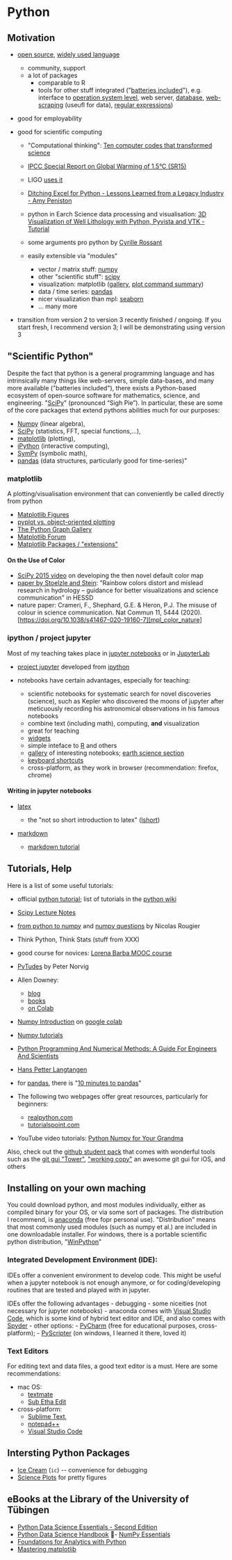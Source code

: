 # Python

## Motivation


- [open source][python], [widely used language](https://www.zdnet.com/article/programming-language-rankings-javascript-still-rules-python-holds-off-java/)
    - community, support
    - a lot of packages
        - comparable to R
        - tools for other stuff integrated ("[batteries included][batteries]"), e.g. interface to [operation system level][os], web server, [database][db_sqlite3], [web-scraping][beautiful_soup] (useufl for data), [regular expressions][re])
    
- good for employability

- good for scientific computing

    - "Computational thinking": [Ten computer codes that transformed science](https://www.nature.com/articles/d41586-021-00075-2)

    - [IPCC Special Report on Global Warming of 1.5°C (SR15)](https://matplotlib.org/matplotblog/posts/ipcc-sr15/)

    - LIGO [uses it][Ligo]
    - [Ditching Excel for Python - Lessons Learned from a Legacy Industry - Amy Peniston](https://amypeniston.com/ditching-excel-for-python/)
    
    - python in Earch Science data processing and visualisation: [3D Visualization of Well Lithology with Python, Pyvista and VTK - Tutorial](https://www.hatarilabs.com/ih-en/3d-visualization-of-well-lithology-with-python-pyvista-and-vtk-tutorial)
    
    - some arguments pro python by [Cyrille Rossant][python_science]

    - easily extensible via "modules"
    
        - vector / matrix stuff: [numpy][np]
        - other "scientific stuff": [scipy][sp]
        - visualization: matplotlib ([gallery][mpl_gallery], [plot command summary][mpl_commands])
        - data / time series: [pandas][pd]
        - nicer visualization than mpl: [seaborn][sb]
        - ... many more
        
- transition from version 2 to version 3 recently finished / ongoing. If you start fresh, I recommend version 3; I will be demonstrating using version 3

## "Scientific Python"
Despite the fact that python is a general programming language and has intrinsically many things like web-servers, simple data-bases, and many more available ("batteries included"), there exists a Python-based ecosystem of open-source software for mathematics, science, and engineering. "[SciPy](https://www.scipy.org)" (pronounced “Sigh Pie”).  In particular, these are some of the core packages that extend pythons abilities much for our purposes:

- [Numpy](https://numpy.org) (linear algebra), 
- [SciPy](https://www.scipy.org/scipylib/index.html) (statistics, FFT, special functions,...),
- [matplotlib](https://matplotlib.org) (plotting), 
- [iPython](http://ipython.org) (interactive computing), 
- [SymPy](https://www.sympy.org/en/index.html) (symbolic math), 
- [pandas](https://pandas.pydata.org) (data structures, particularly good for time-series)"

### matplotlib
A plotting/visualisation environment that can conveniently be called directly from python

- [Matplotlib Figures](https://matplotlib.org/matplotblog/posts/an-inquiry-into-matplotlib-figures/)
- [pyplot vs. object-oriented plotting](https://matplotlib.org/matplotblog/posts/pyplot-vs-object-oriented-interface/)
- [The Python Graph Gallery](https://www.python-graph-gallery.com)
- [Matplotlib Forum](https://discourse.matplotlib.org/)
- [Matplotlib Packages / "extensions"](https://matplotlib.org/mpl-third-party/)

#### On the Use of Color
- [SciPy 2015 video](https://www.youtube.com/watch?v=xAoljeRJ3lU) on developing the then novel default color map 
- [paper by Stoelzle and Stein](https://hess.copernicus.org/preprints/hess-2021-118/): "Rainbow colors distort and mislead research in hydrology – guidance for better visualizations and science communication" in HESSD
- nature paper: Crameri, F., Shephard, G.E. & Heron, P.J. The misuse of colour in science communication. Nat Commun 11, 5444 (2020). [https://doi.org/10.1038/s41467-020-19160-7][mpl_color_nature]


### ipython / project jupyter
Most of my teaching takes place in [jupyter notebooks](https://jupyter-notebook.readthedocs.io/en/stable/) or in [JupyterLab](https://jupyterlab.readthedocs.io/en/latest/)

- [project jupyter][jupyter] developed from [ipython](http://ipython.org)

- notebooks have certain advantages, especially for teaching:

    - scientific notebooks for systematic search for novel discoveries (science), such as Kepler who discovered the moons of jupyter after meticuously recording his astronomical observations in his famous notebooks
    - combine text (including math), computing, __and__ visualization
    - great for teaching
    - [widgets][jup_widgets]
    - simple inteface to [R][R] and others
    - [gallery][jup_gallery] of interesting notebooks; [earth science section][jup_earthsci]
    - [keyboard shortcuts][jup_keyboard]
    - cross-platform, as they work in browser (recommendation: firefox, chrome)
    

    
#### Writing in jupyter notebooks

- [latex][latex] 

    - the "not so short introduction to latex" ([lshort][lshort])

- [markdown][md]
    - [markdown tutorial](https://www.markdowntutorial.com)


## Tutorials, Help
Here is a list of some useful tutorials:
- official [python tutorial][py_tutorial]; list of tutorials in the [python wiki](https://wiki.python.org/moin/BeginnersGuide/Programmers)
- [Scipy Lecture Notes][sp_lectures]
- [from python to numpy](https://www.labri.fr/perso/nrougier/from-python-to-numpy/) and [numpy questions](https://github.com/rougier/numpy-100) by Nicolas Rougier
- Think Python, Think Stats (stuff from XXX) <!--
	TODO  Fill this out!
-->
- good course for novices: [Lorena Barba MOOC course](https://openedx.seas.gwu.edu/courses/course-v1:GW+EngComp1+2018/about)
- [PyTudes](https://github.com/norvig/pytudes) by Peter Norvig
- Allen Downey:
    - [blog](https://www.allendowney.com/blog/)
    - [books](https://greenteapress.com/wp/)
    - [on Colab](https://colab.research.google.com/github/AllenDowney/)

- [Numpy Introduction](https://colab.research.google.com/github/cs231n/cs231n.github.io/blob/master/python-colab.ipynb) on [google colab](https://colab.research.google.com/notebooks/intro.ipynb) 
- [Numpy tutorials](https://numpy.org/numpy-tutorials/)
- [Python Programming And Numerical Methods: A Guide For Engineers And Scientists](https://pythonnumericalmethods.berkeley.edu/notebooks/Index.html)
- [Hans Petter Langtangen](http://hplgit.github.io/homepage/index.html)
- for [pandas](https://pandas.pydata.org), there is "[10 minutes to pandas](https://pandas.pydata.org/pandas-docs/stable/user_guide/10min.html)"
- The following two webpages offer great resources, particularly for beginners:
    - [realpython.com](https://realpython.com)
    - [tutorialspoint.com](https://www.tutorialspoint.com/index.htm)
- YouTube video tutorials: [Python Numpy for Your Grandma](https://www.youtube.com/playlist?list=PL9oKUrtC4VP6gDp1Vq3BzfViO0TWgR0vR)



Also, check out the [github student pack](https://education.github.com/pack) that comes with wonderful tools such as the [git gui "Tower"](https://www.git-tower.com), ["working copy"](https://workingcopyapp.com) an awesome git gui for iOS, and others

## Installing on your own maching
You could download python, and most modules individually, either as compiled binary for your OS, or via some sort of packages. The distribution I recommend, is [anaconda][anaconda] (free fopr personal use). "Distribution" means that most commonly used modules (such as numpy et al.) are included in one downloadable installer. For windows, there is a portable scientific python distribution, "[WinPython](https://sourceforge.net/projects/winpython/)"


### Integrated Development Environment (IDE):
IDEs offer a convenient environment to develop code. This might be useful when a jupyter notebook is not enough anymore, or for coding/developing routines that are tested and played with in jupyter.

IDEs offer the following advantages
    - debugging
    - some niceities (not necessary for jupyter notebooks)
    - anaconda comes with [Visual Studio Code](https://code.visualstudio.com/), which is some kind of hybrid text editor and IDE, and also comes with [Spyder](https://www.spyder-ide.org)
    - other options: 
        - [PyCharm][pycharm] (free for educational purposes, cross-platform); 
        - [PyScripter][pyscripter] (on windows, I learned it there, loved it)

### Text Editors
For editing text and data files, a good text editor is a must. Here are some recommendations:

- mac OS: 
    - [textmate][TM]
    - [Sub Etha Edit](https://subethaedit.net)
- cross-platform: 
    - [Sublime Text][sublime], 
    - [notepad++](https://notepad-plus-plus.org/)
    - [Visual Studio Code](https://code.visualstudio.com)


## Intersting Python Packages
- [Ice Cream](https://github.com/gruns/icecream) (`ic`) -- convenience for debugging
- [Science Plots](https://github.com/garrettj403/SciencePlots) for pretty figures


## eBooks at the Library of the University of Tübingen
- [Python Data Science Essentials - Second Edition](http://proquest.tech.safaribooksonline.de/9781786462138)
- [Python Data Science Handbook](http://proquest.tech.safaribooksonline.de/book/programming/python/9781491912126)
- [NumPy Essentials](http://proquest.tech.safaribooksonline.de/9781784393670)
- [Foundations for Analytics with Python](http://proquest.tech.safaribooksonline.de/9781491922521)
- [Mastering matplotlib](http://proquest.tech.safaribooksonline.de/9781783987542)

[python]: https://www.python.org/
[os]: https://docs.python.org/3/library/os.html
[db_sqlite3]: https://docs.python.org/3.5/library/sqlite3.html
[batteries]: https://www.python.org/dev/peps/pep-0206/
[re]: https://docs.python.org/3/library/re.html
[py_tutorial]: https://docs.python.org/3/tutorial/index.html
[sp_lectures]: http://www.scipy-lectures.org
[python_science]: http://cyrille.rossant.net/why-using-python-for-scientific-computing/
[np]: http://www.numpy.org
[sp]: http://docs.scipy.org/doc/
[mpl_gallery]: http://matplotlib.org/gallery.html
[mpl_commands]: http://matplotlib.org/api/pyplot_summary.html
[pd]: http://pandas.pydata.org/
[sb]: http://stanford.edu/~mwaskom/software/seaborn/
[R]: http://pandas.pydata.org/
[Ligo]:https://www.reddit.com/r/IAmA/comments/45g8qu/we_are_the_ligo_scientific_collaboration_and_we/czxnlux
[beautiful_soup]: https://www.crummy.com/software/BeautifulSoup/
[lshort]: http://tug.ctan.org/info/lshort/english/lshort.pdf
[latex]: https://latex-project.org/guides/
[md]: https://daringfireball.net/projects/markdown/syntax
[anaconda]: https://www.anaconda.com/products/individual
[jup_gallery]: http://jupyter-notebook.readthedocs.org/en/latest/notebook.html
[jup_earthsci]: https://github.com/ipython/ipython/wiki/A-gallery-of-interesting-IPython-Notebooks#earth-science-and-geo-spatial-data
[jup_widgets]: https://github.com/ipython/ipywidgets
[jup_keyboard]: https://iqbalnaved.wordpress.com/2013/09/04/ipython-notebook-keyboard-shortcuts/
[jupyter]: http://jupyter.org/
[TM]: http://macromates.com/download
[sublime]: http://www.sublimetext.com/
[pycharm]: https://www.jetbrains.com/pycharm-edu/
[pyscripter]: https://sourceforge.net/projects/pyscripter/
[mpl_color_nature]: https://www.nature.com/articles/s41467-020-19160-7